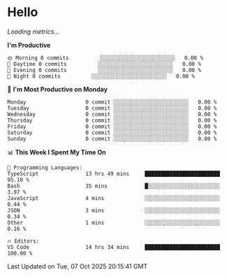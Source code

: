 # Hello

<!-- METRICS:START -->
<p><em>Loading metrics…</em></p>
<!-- METRICS:END -->

<!--START_SECTION:waka-->
**I'm Productive**

```text
🌞 Morning 0 commits          ░░░░░░░░░░░░░░░░░░░░░░░░   0.00 % 
🌆 Daytime 0 commits          ░░░░░░░░░░░░░░░░░░░░░░░░   0.00 % 
🌃 Evening 0 commits          ░░░░░░░░░░░░░░░░░░░░░░░░   0.00 % 
🌙 Night 0 commits          ░░░░░░░░░░░░░░░░░░░░░░░░   0.00 % 
```
📅 **I'm Most Productive on Monday**

```text
Monday                   0 commit ░░░░░░░░░░░░░░░░░░░░░░░░   0.00 % 
Tuesday                  0 commit ░░░░░░░░░░░░░░░░░░░░░░░░   0.00 % 
Wednesday                0 commit ░░░░░░░░░░░░░░░░░░░░░░░░   0.00 % 
Thursday                 0 commit ░░░░░░░░░░░░░░░░░░░░░░░░   0.00 % 
Friday                   0 commit ░░░░░░░░░░░░░░░░░░░░░░░░   0.00 % 
Saturday                 0 commit ░░░░░░░░░░░░░░░░░░░░░░░░   0.00 % 
Sunday                   0 commit ░░░░░░░░░░░░░░░░░░░░░░░░   0.00 % 
```

📊 **This Week I Spent My Time On**

```text
💬 Programming Languages: 
TypeScript               13 hrs 49 mins     ████████████████████████   95.10 % 
Bash                     35 mins            █░░░░░░░░░░░░░░░░░░░░░░░   3.97 % 
JavaScript               4 mins             ░░░░░░░░░░░░░░░░░░░░░░░░   0.44 % 
JSON                     3 mins             ░░░░░░░░░░░░░░░░░░░░░░░░   0.34 % 
Other                    1 mins             ░░░░░░░░░░░░░░░░░░░░░░░░   0.16 % 

🔥 Editors: 
VS Code                  14 hrs 34 mins     ████████████████████████   100.00 % 
```

 Last Updated on Tue, 07 Oct 2025 20:15:41 GMT
<!--END_SECTION:waka-->

